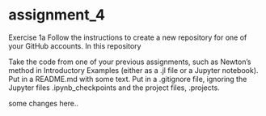 # assignment_4
Exercise 1a
Follow the instructions to create a new repository for one of your GitHub accounts. In this repository

Take the code from one of your previous assignments, such as Newton’s method in Introductory Examples (either as a .jl file or a Jupyter notebook).
Put in a README.md with some text.
Put in a .gitignore file, ignoring the Jupyter files .ipynb_checkpoints and the project files, .projects.

some changes here..
